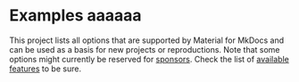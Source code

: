 # Examples aaaaaa

This project lists all options that are supported by Material for MkDocs and
can be used as a basis for new projects or reproductions. Note that some options
might currently be reserved for [sponsors]. Check the list of [available features]
to be sure.

  [sponsors]: https://squidfunk.github.io/mkdocs-material/insiders/
  [available features]: https://squidfunk.github.io/mkdocs-material/insiders/#whats-in-for-me

